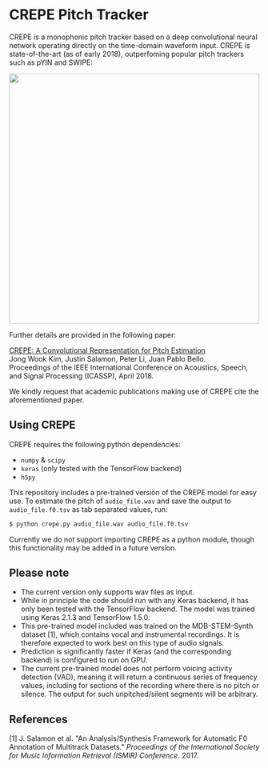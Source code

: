 CREPE Pitch Tracker
===================

CREPE is a monophonic pitch tracker based on a deep convolutional neural network operating directly on the time-domain waveform input. CREPE is state-of-the-art (as of early 2018), outperfoming popular pitch trackers such as pYIN and SWIPE:

<img src=https://user-images.githubusercontent.com/3009670/36563051-ee6a69a0-17e6-11e8-8d7b-9a37d16ee7ad.png width=500>

Further details are provided in the following paper:

[CREPE: A Convolutional Representation for Pitch Estimation](https://arxiv.org/abs/1802.06182)<br/>
Jong Wook Kim, Justin Salamon, Peter Li, Juan Pablo Bello.<br/>
Proceedings of the IEEE International Conference on Acoustics, Speech, and Signal Processing (ICASSP), April 2018.

We kindly request that academic publications making use of CREPE cite the aforementioned paper.

## Using CREPE
CREPE requires the following python dependencies:
- `numpy` & `scipy`
- `keras` (only tested with the TensorFlow backend)
- `h5py`

This repository includes a pre-trained version of the CREPE model for easy use. To estimate the pitch of `audio_file.wav` and save the output to `audio_file.f0.tsv` as tab separated values, run:

```bash
$ python crepe.py audio_file.wav audio_file.f0.tsv
```

Currently we do not support importing CREPE as a python module, though this functionality may be added in a future version.

## Please note

- The current version only supports wav files as input.
- While in principle the code should run with any Keras backend, it has only been tested with the TensorFlow backend. The model was trained using Keras 2.1.3 and TensorFlow 1.5.0.
- This pre-trained model included was trained on the MDB-STEM-Synth dataset [1], which contains vocal and instrumental recordings. It is therefore expected to work best on this type of audio signals.
- Prediction is significantly faster if Keras (and the corresponding backend) is configured to run on GPU.
- The current pre-trained model does not perform voicing activity detection (VAD), meaning it will return a continuous series of frequency values, including for sections of the recording where there is no pitch or silence. The output for such unpitched/silent segments will be arbitrary.


## References

[1] J. Salamon et al.  "An Analysis/Synthesis Framework for Automatic F0 Annotation of Multitrack Datasets."  *Proceedings of the International Society for Music Information Retrieval (ISMIR) Conference*. 2017.
